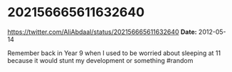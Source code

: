 # 202156665611632640
https://twitter.com/AliAbdaal/status/202156665611632640
**Date:** 2012-05-14

Remember back in Year 9 when I used to be worried about sleeping at 11 because it would stunt my development or something #random
